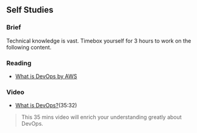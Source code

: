 ## Self Studies

### Brief

Technical knowledge is vast. Timebox yourself for 3 hours to work on the following content.

### Reading

- [What is DevOps by AWS](https://aws.amazon.com/devops/what-is-devops/)

### Video 

- [What is DevOps?](https://youtu.be/0yWAtQ6wYNM)(35:32) 

> This 35 mins video will enrich your understanding greatly about DevOps.

